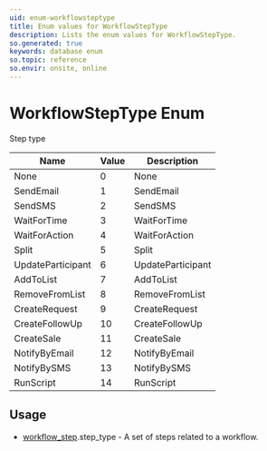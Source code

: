 ```yaml
---
uid: enum-workflowsteptype
title: Enum values for WorkflowStepType
description: Lists the enum values for WorkflowStepType.
so.generated: true
keywords: database enum
so.topic: reference
so.envir: onsite, online
---
```


# WorkflowStepType Enum

Step type

| Name | Value | Description |
|------|-------|-------------|
|None|0|None|
|SendEmail|1|SendEmail|
|SendSMS|2|SendSMS|
|WaitForTime|3|WaitForTime|
|WaitForAction|4|WaitForAction|
|Split|5|Split|
|UpdateParticipant|6|UpdateParticipant|
|AddToList|7|AddToList|
|RemoveFromList|8|RemoveFromList|
|CreateRequest|9|CreateRequest|
|CreateFollowUp|10|CreateFollowUp|
|CreateSale|11|CreateSale|
|NotifyByEmail|12|NotifyByEmail|
|NotifyBySMS|13|NotifyBySMS|
|RunScript|14|RunScript|

## Usage

* [workflow_step](../workflow-step.md).step_type - A set of steps related to a workflow.

